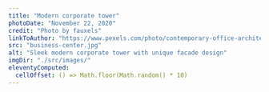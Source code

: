 ```yaml
---
title: "Modern corporate tower"
photoDate: "November 22, 2020"
credit: "Photo by fauxels"
linkToAuthor: "https://www.pexels.com/photo/contemporary-office-architecture-4508901/"
src: "business-center.jpg"
alt: "Sleek modern corporate tower with unique facade design"
imgDir: "./src/images/"
eleventyComputed:
  cellOffset: () => Math.floor(Math.random() * 10)
---
```

